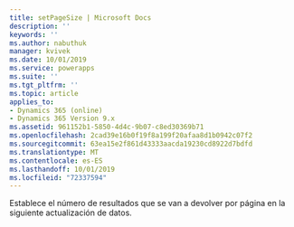 ```yaml
---
title: setPageSize | Microsoft Docs
description: ''
keywords: ''
ms.author: nabuthuk
manager: kvivek
ms.date: 10/01/2019
ms.service: powerapps
ms.suite: ''
ms.tgt_pltfrm: ''
ms.topic: article
applies_to:
- Dynamics 365 (online)
- Dynamics 365 Version 9.x
ms.assetid: 961152b1-5850-4d4c-9b07-c8ed30369b71
ms.openlocfilehash: 2cad39e16b0f19f8a199f20afaa8d1b0942c07f2
ms.sourcegitcommit: 63ea15e2f861d43333aacda19230cd8922d7bdfd
ms.translationtype: MT
ms.contentlocale: es-ES
ms.lasthandoff: 10/01/2019
ms.locfileid: "72337594"
---
```

Establece el número de resultados que se van a devolver por página en la siguiente actualización de datos.
